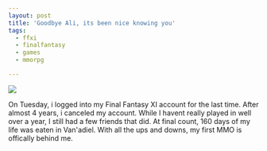 ```yaml
---
layout: post
title: 'Goodbye Ali, its been nice knowing you'
tags:
  - ffxi
  - finalfantasy
  - games
  - mmorpg

---
```


<a href="http://flickr.com/photos/40284913@N00/173322937" title="last goodbye"><img src="http://static.flickr.com/56/173322937_115c394a73_m.jpg" /></a><cite>
</cite><cite> </cite>

On Tuesday, i logged into my Final Fantasy XI account for the last time. After almost 4 years, i canceled my account. While I havent really played in well over a year, I still had a few friends that did. At final count, 160 days of my life was eaten in Van'adiel. With all the ups and downs, my first MMO is offically behind me.

<cite></cite>

<!-- technorati tags begin --><!-- technorati tags end -->

